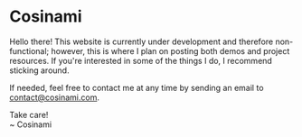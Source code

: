 # Cosinami
Hello there! This website is currently under development and therefore non-functional; however, this is where I plan on posting both demos and project resources. If you're interested in some of the things I do, I recommend sticking around.

If needed, feel free to contact me at any time by sending an email to contact@cosinami.com.

Take care!  
~ Cosinami